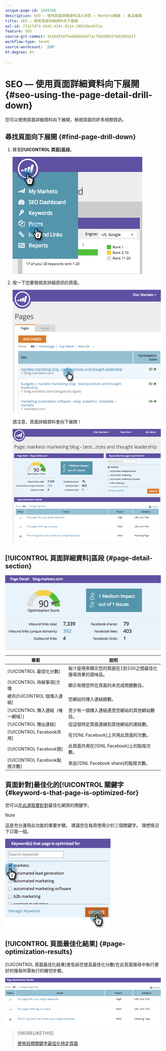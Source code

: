 ```yaml
---
unique-page-id: 2949186
description: SEO — 使用頁面詳細資料深入研究 — Marketo檔案 — 產品檔案
title: SEO — 使用頁面詳細資料向下展開
exl-id: 2fa1fdf3-2d42-424c-911e-188195e4551a
feature: SEO
source-git-commit: 431bd258f9a68bbb9df7acf043085578d3d91b1f
workflow-type: tm+mt
source-wordcount: '268'
ht-degree: 0%

---
```


# SEO — 使用頁面詳細資料向下展開 {#seo-using-the-page-detail-drill-down}

您可以使用頁面詳細資料向下展開，檢視頁面的許多相關資訊。

## 尋找頁面向下展開 {#find-page-drill-down}

1. 移至&#x200B;**[!UICONTROL 頁面]區段**。

   ![](assets/image2014-9-17-21-3a54-3a53.png)

1. 按一下您要檢視其詳細資訊的頁面。

   ![](assets/image2014-9-17-21-3a54-3a58.png)

   請注意，頁面詳細資料會向下展開！

   ![](assets/image2014-9-17-21-3a55-3a2.png)

## [!UICONTROL 頁面詳細資料]區段 {#page-detail-section}

![](assets/image2014-9-17-21-3a55-3a46.png)

| 專案 | 說明 |
|---|---|
| [!UICONTROL 最佳化分數] | 秘汁是用來顯示您的頁面在1到100之間最佳化搜尋效果的調味品。 |
| [!UICONTROL 待辦事項]方塊 | 顯示有關您所在頁面的未完成問題數目。 |
| 總共[!UICONTROL 個傳入連結] | 您網站的傳入連結總數。 |
| [!UICONTROL 傳入連結（唯一網域）] | 至少有一個傳入連結連至您網站的其他網站數目。 |
| [!UICONTROL 傳出連結] | 從這個特定頁面連線到其他網站的連結數。 |
| [!UICONTROL Facebook共用] | 在[!DNL Facebook]上共用此頁面的次數。 |
| [!UICONTROL Facebook贊] | 此頁面共用在[!DNL Facebook]上的點按次數。 |
| [!UICONTROL Facebook點按次數] | 來自[!DNL Facebook share]的點按次數。 |

## 頁面針對]最佳化的[!UICONTROL 關鍵字 {#keyword-s-that-page-is-optimized-for}

您可以[在此選取要針對](/help/marketo/product-docs/additional-apps/seo/keywords/seo-optimize-specific-pages-with-targeted-keywords.md)最佳化網頁的關鍵字。

>[!NOTE]
>
>這是充分運用此功能的重要步驟。 建議您在每頁使用少於三個關鍵字。 理想情況下只需一個。

![](assets/image2014-9-17-21-3a56-3a35.png)

## [!UICONTROL 頁面最佳化結果] {#page-optimization-results}

[!UICONTROL 頁面最佳化結果]會告訴您提高最佳化分數/在此頁面搜尋中執行更好的搜尋所需執行的確切步驟。

![](assets/image2014-9-17-21-3a56-3a41.png)

>[!MORELIKETHIS]
>
>[使用目標關鍵字最佳化特定頁面](/help/marketo/product-docs/additional-apps/seo/keywords/seo-optimize-specific-pages-with-targeted-keywords.md)
